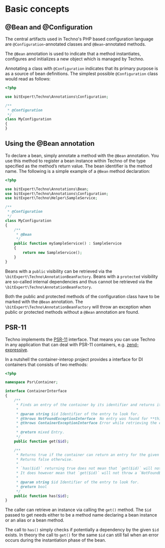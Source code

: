 # Basic concepts

## @Bean and @Configuration

The central artifacts used in Techno's PHP based configuration language
are `@Configuration`-annotated classes and `@Bean`-annotated methods.

The `@Bean` annotation is used to indicate that a method instantiates,
configures and initializes a new object which is managed by Techno.

Annotating a class with `@Configuration` indicates that its primary
purpose is as a source of bean definitions. The simplest possible
`@Configuration` class would read as follows:

```php
<?php

use bitExpert\Techno\Annotations\Configuration;

/**
 * @Configuration
 */
class MyConfiguration
{
}
```

## Using the @Bean annotation

To declare a bean, simply annotate a method with the `@Bean` annotation.
You use this method to register a bean instance within Techno of the type
specified as the method’s return value. The bean identifier is the method
name. The following is a simple example of a `@Bean` method declaration:

```php
<?php

use bitExpert\Techno\Annotations\Bean;
use bitExpert\Techno\Annotations\Configuration;
use bitExpert\Techno\Helper\SampleService;

/**
 * @Configuration
 */
class MyConfiguration
{
    /**
     * @Bean
     */
    public function mySampleService() : SampleService
    {
        return new SampleService();
    }
}
```

Beans with a `public` visibility can be retrieved via the `\bitExpert\Techno\AnnotationBeanFactory`.
Beans with a `protected` visibility are so-called internal dependencies
and thus cannot be retrieved via the `\bitExpert\Techno\AnnotationBeanFactory`.

Both the public and protected methods of the configuration class have to
be marked with the `@Bean` annotation. The `\bitExpert\Techno\AnnotationBeanFactory`
will throw an exception when public or protected methods without a `@Bean`
annotation are found.

## PSR-11

Techno implements the [PSR-11](http://www.php-fig.org/psr/psr-11/) interface.
That means you can use Techno in any application that can deal with PSR-11 containers,
e.g. [zend-expressive](https://github.com/zendframework/zend-expressive).

In a nutshell the container-interop project provides a interface for DI
containers that consists of two methods:

```php
<?php

namespace Psr\Container;

interface ContainerInterface
{
    /**
     * Finds an entry of the container by its identifier and returns it.
     *
     * @param string $id Identifier of the entry to look for.
     * @throws NotFoundExceptionInterface  No entry was found for **this** identifier.
     * @throws ContainerExceptionInterface Error while retrieving the entry.
     *
     * @return mixed Entry.
     */
    public function get($id);

    /**
     * Returns true if the container can return an entry for the given identifier.
     * Returns false otherwise.
     *
     * `has($id)` returning true does not mean that `get($id)` will not throw an exception.
     * It does however mean that `get($id)` will not throw a `NotFoundExceptionInterface`.
     *
     * @param string $id Identifier of the entry to look for.
     * @return bool
     */
    public function has($id);
}
```

The caller can retrieve an instance via calling the `get()` method. The
`$id` passed to get needs either to be a method name declaring a bean instance
or an alias or a bean method.

The call to `has()` simply checks if potentially a dependency by the given
`$id` exists. In theory the call to `get()` for the same `$id` can still
fail when an error occurs during the instantiation phase of the bean.
